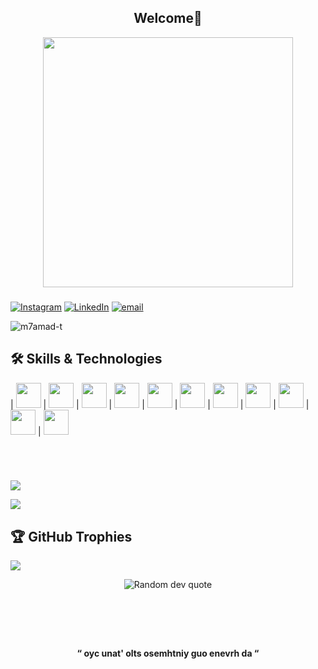 
<h2  align="center">Welcome👋</h2>

  

<div  align="center">

<img  height="400"  src="https://media1.giphy.com/media/v1.Y2lkPTc5MGI3NjExZnUxcGp5YjZtemJqb3FoOWJmcWEzM3czZ2x5ZHdjYjZvdXJlOW84YyZlcD12MV9pbnRlcm5hbF9naWZfYnlfaWQmY3Q9Zw/tL5HmgfZi0Qow/giphy.gif" />

</div>

  

###

  

[![Instagram](https://img.shields.io/badge/Instagram-%23E4405F.svg?logo=Instagram&logoColor=white)](https://instagram.com/m7amad_tahir) [![LinkedIn](https://img.shields.io/badge/LinkedIn-%230077B5.svg?logo=linkedin&logoColor=white)](https://linkedin.com/in/m7amad-t) [![email](https://img.shields.io/badge/Email-D14836?logo=gmail&logoColor=white)](mailto:mhamadtahir2003@gmail.com)<p  align="left"> <img  src="https://komarev.com/ghpvc/?username=m7amad-t&label=Profile%20views&color=0e75b6&style=flat"  alt="m7amad-t" /> </p>

  

## 🛠️ Skills & Technologies

  


| <img src="https://cdn.jsdelivr.net/gh/devicons/devicon/icons/javascript/javascript-original.svg" height="40"/> | <img src="https://cdn.jsdelivr.net/gh/devicons/devicon/icons/typescript/typescript-original.svg" height="40"/> | <img src="https://cdn.jsdelivr.net/gh/devicons/devicon/icons/python/python-original.svg" height="40"/> | <img src="https://cdn.jsdelivr.net/gh/devicons/devicon/icons/java/java-original.svg" height="40"/> | <img src="https://cdn.jsdelivr.net/gh/devicons/devicon/icons/dart/dart-original.svg" height="40"/> | <img src="https://cdn.jsdelivr.net/gh/devicons/devicon/icons/flutter/flutter-original.svg" height="40"/> 
| <img src="https://cdn.jsdelivr.net/gh/devicons/devicon/icons/nodejs/nodejs-original.svg" height="40"/> | <img src="https://cdn.jsdelivr.net/gh/devicons/devicon/icons/express/express-original.svg" height="40"/> | <img src="https://cdn.jsdelivr.net/gh/devicons/devicon/icons/sequelize/sequelize-original.svg" height="40"/> | <img src="https://cdn.jsdelivr.net/gh/devicons/devicon/icons/mysql/mysql-original.svg" height="40"/> | <img src="https://cdn.jsdelivr.net/gh/devicons/devicon/icons/git/git-original.svg" height="40"/> 

  

###

<br>

<br>

  

![](https://nirzak-streak-stats.vercel.app/?user=m7amad-t&theme=dark&hide_border=false)

![](https://github-readme-stats.vercel.app/api/top-langs/?username=m7amad-t&theme=dark&hide_border=false&include_all_commits=true&count_private=true&layout=compact)

  

## 🏆 GitHub Trophies

![](https://github-profile-trophy.vercel.app/?username=m7amad-t&theme=tokyonight&no-frame=true&no-bg=false&margin-w=4)

  

<div  align="center">

<img  src="https://quotes-github-readme.vercel.app/api?type=vetical&theme=tokyonight"  alt="Random dev quote">

</div>

  

###

##

#

  

<br>

<br  clear="both">

  

<h4  align="center">“ oyc unat' olts osemhtniy guo enevrh da “</h4>

  

###
